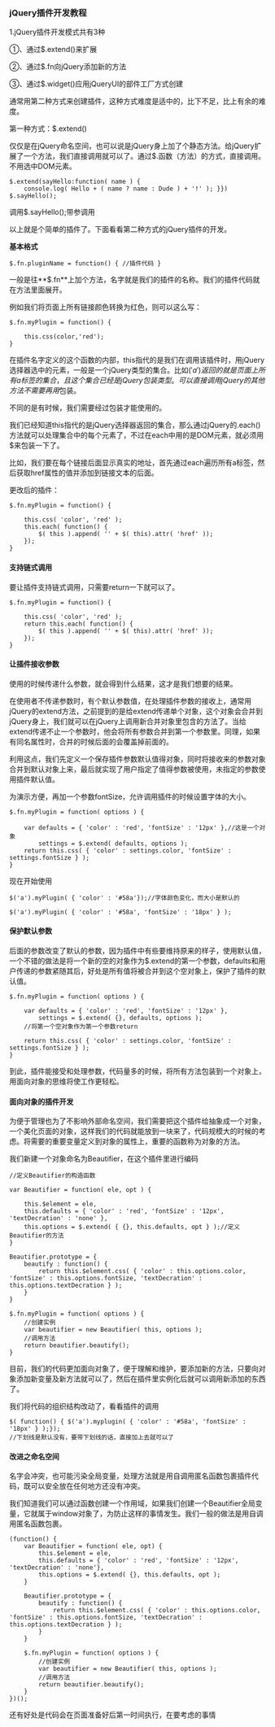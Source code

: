 ### jQuery插件开发教程 ###
1.jQuery插件开发模式共有3种

①、通过$.extend()来扩展

②、通过$.fn向jQuery添加新的方法

③、通过$.widget()应用jQueryUI的部件工厂方式创建

通常用第二种方式来创建插件，这种方式难度是适中的，比下不足，比上有余的难度。

第一种方式：$.extend()

仅仅是在jQuery命名空间，也可以说是jQuery身上加了个静态方法。给jQuery扩展了一个方法，我们直接调用就可以了。通过$.函数（方法）的方式，直接调用。
不用选中DOM元素。

	$.extend(sayHello:function( name ) {
		console.log( Hello + ( name ? name : Dude ) + '!' ); }})
	$.sayHello();

调用$.sayHello();带参调用

以上就是个简单的插件了。下面看看第二种方式的jQuery插件的开发。

**基本格式**

	$.fn.pluginName = function() { //插件代码 }
一般是往**$.fn**上加个方法，名字就是我们的插件的名称。我们的插件代码就在方法里面展开。

例如我们将页面上所有链接颜色转换为红色，则可以这么写：
 
	$.fn.myPlugin = function() {
		
		this.css(color,'red');
	}

在插件名字定义的这个函数的内部，this指代的是我们在调用该插件时，用jQuery选择器选中的元素，一般是一个jQuery类型的集合。比如$('a')返回的就是页面上所有a标签的集合，且这个集合已经是jQuery包装类型。可以直接调用jQuery的其他方法不需要再用$包装。

不同的是有时候，我们需要经过包装才能使用的。

我们已经知道this指代的是jQuery选择器返回的集合，那么通过jQuery的.each()方法就可以处理集合中的每个元素了，不过在each中用的是DOM元素，就必须用$来包装一下了。

比如，我们要在每个链接后面显示真实的地址，首先通过each遍历所有a标签，然后获取href属性的值并添加到链接文本的后面。

更改后的插件：

	$.fn.myPlugin = function() { 
		
		this.css( 'color', 'red' );
		this.each( function() {
			$( this ).append( '' + $( this).attr( 'href' ));
		});
	}
		
#### 支持链式调用 ####

要让插件支持链式调用，只需要return一下就可以了。

	$.fn.myPlugin = function() { 
		
		this.css( 'color', 'red' );
		return this.each( function() {
			$( this ).append( '' + $( this).attr( 'href' ));
		});
	}

#### 让插件接收参数 ####

使用的时候传递什么参数，就会得到什么结果，这才是我们想要的结果。

在使用者不传递参数时，有个默认参数值，在处理插件参数的接收上，通常用jQuery的extend方法，之前提到的是给extend传递单个对象，这个对象会合并到jQuery身上，我们就可以在jQuery上调用新合并对象里包含的方法了。当给extend传递不止一个参数时，他会将所有参数合并到第一个参数里。同理，如果有同名属性时，合并的时候后面的会覆盖掉前面的。

利用这点，我们先定义一个保存插件参数默认值得对象，同时将接收来的参数对象合并到默认对象上来，最后就实现了用户指定了值得参数被使用，未指定的参数使用插件默认值。

为演示方便，再加一个参数fontSize，允许调用插件的时候设置字体的大小。

	$.fn.myPlugin = function( options ) { 

		var defaults = { 'color' : 'red', 'fontSize' : '12px' },//这是一个对象
			settings = $.extend( defaults, options );
		return this.css( { 'color' : settings.color, 'fontSize' : settings.fontSize } );
	}

现在开始使用

	$('a').myPlugin( { 'color' : '#58a'});//字体颜色变化，而大小是默认的

	$('a').myPlugin( { 'color' : '#58a', 'fontSize' : '18px' } );

#### 保护默认参数 ####
后面的参数改变了默认的参数，因为插件中有些要维持原来的样子，使用默认值，一个不错的做法是将一个新的空的对象作为$.extend的第一个参数，defaults和用户传递的参数紧随其后，好处是所有值将被合并到这个空对象上，保护了插件的默认值。

	$.fn.myPlugin = function( options ) {
	
		var defaults = { 'color' : 'red', 'fontSize' : '12px' },
			settings = $.extend( {}, defaults, options );
		//将第一个空对象作为第一个参数return
		
		return this.css( { 'color' : settings.color, 'fontSize' : settings.fontSize } );
	}

到此，插件能接受和处理参数，代码量多的时候，将所有方法包装到一个对象上，用面向对象的思维将使工作更轻松。

#### 面向对象的插件开发 ####
为便于管理也为了不影响外部命名空间，我们需要把这个插件给抽象成一个对象，一个美化页面的对象，这样我们的代码就能放到一块来了，代码规模大的时候的考虑。将需要的重要变量定义到对象的属性上，重要的函数称为对象的方法。

我们新建一个对象命名为Beautifier，在这个插件里进行编码

	//定义Beautifier的构造函数

	var Beautifier = function( ele, opt ) {
	
		this.$element = ele,
		this.defaults = { 'color' : 'red', 'fontSize' : '12px', 'textDecration' : 'none' },
		this.options = $.extend( { {}, this.defaults, opt } );//定义Beautifier的方法
	}

	Beautifier.prototype = {
		beautify : function() {
			return this.$element.css( { 'color' : this.options.color, 'fontSize' : this.options.fontSize, 'textDecration' : this.options.textDecration } );
		}
	}

	$.fn.myPlugin = function( options ) {
		//创建实例
		var beautifier = new Beautifier( this, options );
		//调用方法
		return beautifier.beautify();
	}

目前，我们的代码更加面向对象了，便于理解和维护，要添加新的方法，只要向对象添加新变量及新方法就可以了，然后在插件里实例化后就可以调用新添加的东西了。

我们将代码的组织结构改动了，看看插件的调用

	$( function() { $('a').myplugin( { 'color' : '#58a', 'fontSize' : '18px' } );});
	//下划线是默认没有，要带下划线的话，直接加上去就可以了

#### 改进之命名空间 ####
名字会冲突，也可能污染全局变量，处理方法就是用自调用匿名函数包裹插件代码，既可以安全放在任何地方还没有冲突。

我们知道我们可以通过函数创建一个作用域，如果我们创建一个Beautifier全局变量，它就属于window对象了，为防止这样的事情发生。我们一般的做法是用自调用匿名函数包裹。

	(function() {
		var Beautifier = function( ele, opt) {
			this.$element = ele,
			this.defaults = { 'color' : 'red', 'fontSize' : '12px', 'textDecration' : 'none'},
			this.options = $.extend( {}, this.defaults, opt );
		}
		
		Beautifier.prototype = {
			beautify : function() {
				return this.$element.css( { 'color' : this.options.color, 'fontSize' : this.options.fontSize, 'textDecration' : this.options.textDecration } );
			}
		}

		$.fn.myPlugin = function( options ) {
			//创建实例
			var beautifier = new Beautifier( this, options );
			//调用方法
			return beautifier.beautify();
		}
	})();

还有好处是代码会在页面准备好后第一时间执行，在要考虑的事情